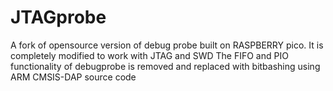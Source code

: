 # JTAGprobe
A fork of opensource version of debug probe built on RASPBERRY pico.
It is completely modified to work with JTAG and SWD
The FIFO and PIO functionality of debugprobe is removed and replaced with bitbashing using ARM CMSIS-DAP source code
